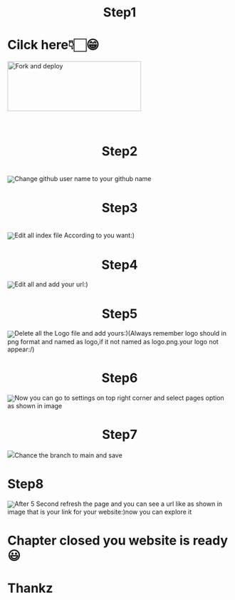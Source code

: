 <center><h1>Step1</h1></center>
<h1>Cilck here👇🏻😁</h1>
<a href="https://github.com/Dot-ser/web/fork"><img align="center" src="https://i.imgur.com/lIZhws3.jpeg" alt="Fork and deploy" height="112" width="300" /></a>
<div>
<br>
<br>
<center><h1>
Step2</h1>
</center>
<br>
<img align="center" src="https://i.imgur.com/vPWniN3.jpeg"
<pr>Change github user name to your github name</pr>
<br>
<center><h1>
Step3</h1>
</center>
<br>
<img align="center" src="https://i.imgur.com/gWZIiSZ.jpeg"
<pr>Edit all index file According to you want:)</pr>

<center><h1>
Step4</h1>
</center>
<img align="center" src="https://i.imgur.com/PCdWeMV.jpeg"
<pr>Edit all and add your url:)</pr>
<center><h1>
Step5</h1>
</center>
<img align="center" src="https://i.imgur.com/kbg6pTU.jpeg"
<pr>Delete all the Logo file and add yours:)(Always remember logo should in png format and named as logo,if it not named as logo.png.your logo not appear:/)</pr>
<center><h1>
Step6</h1>
</center>
<img align="center" src="https://i.imgur.com/5Fb0U9w.jpeg"
<pr>Now you can go to settings on top right corner and select pages option as shown in image</pr>
<center><h1>
Step7</h1>
</center><img src="https://media.tenor.com/images/e15cb1453a09e25bab41116d930329bf/tenor" 
<pr>Chance the branch to main and save</pr>
<h1>
Step8</h1>
</center>
<img align="center" src="https://i.imgur.com/Ftd9AKv.jpeg"<pr>After 5 Second refresh the page and you can see a url like as shown in image that is your link for your website:)now you can explore it</pr>
<h1>Chapter closed you website is ready 😃</h1><h1> Thankz</h1>
